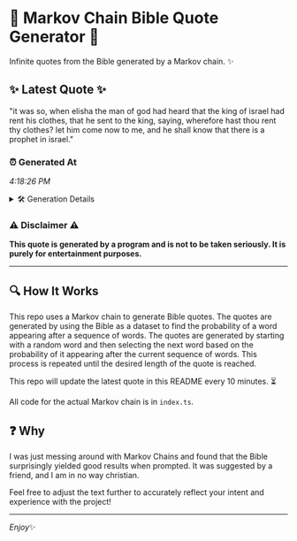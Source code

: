 # 📖 Markov Chain Bible Quote Generator 📖

Infinite quotes from the Bible generated by a Markov chain. ✨

## ✨ Latest Quote ✨
"it was so, when elisha the man of god had heard that the king of israel had rent his clothes, that he sent to the king, saying, wherefore hast thou rent thy clothes? let him come now to me, and he shall know that there is a prophet in israel."

### ⏰ Generated At
*4:18:26 PM*

<details>
    <summary>🛠️ Generation Details</summary>
    <p>
        <strong>🌱 Seed:</strong> it<br>
        <strong>🔄 Iterations:</strong> 49<br>
        <strong>📜 Context History:</strong><br>[ it ]: was<br>[ it, was ]: so,<br>[ it, was, so, ]: when<br>[ it, was, so,, when ]: elisha<br>[ it, was, so,, when, elisha ]: the<br>[ it, was, so,, when, elisha, the ]: man<br>[ was, so,, when, elisha, the, man ]: of<br>[ so,, when, elisha, the, man, of ]: god<br>[ when, elisha, the, man, of, god ]: had<br>[ elisha, the, man, of, god, had ]: heard<br>[ the, man, of, god, had, heard ]: that<br>[ man, of, god, had, heard, that ]: the<br>[ of, god, had, heard, that, the ]: king<br>[ god, had, heard, that, the, king ]: of<br>[ had, heard, that, the, king, of ]: israel<br>[ heard, that, the, king, of, israel ]: had<br>[ that, the, king, of, israel, had ]: rent<br>[ the, king, of, israel, had, rent ]: his<br>[ king, of, israel, had, rent, his ]: clothes,<br>[ of, israel, had, rent, his, clothes, ]: that<br>[ israel, had, rent, his, clothes,, that ]: he<br>[ had, rent, his, clothes,, that, he ]: sent<br>[ rent, his, clothes,, that, he, sent ]: to<br>[ his, clothes,, that, he, sent, to ]: the<br>[ clothes,, that, he, sent, to, the ]: king,<br>[ that, he, sent, to, the, king, ]: saying,<br>[ he, sent, to, the, king,, saying, ]: wherefore<br>[ sent, to, the, king,, saying,, wherefore ]: hast<br>[ to, the, king,, saying,, wherefore, hast ]: thou<br>[ the, king,, saying,, wherefore, hast, thou ]: rent<br>[ king,, saying,, wherefore, hast, thou, rent ]: thy<br>[ saying,, wherefore, hast, thou, rent, thy ]: clothes?<br>[ wherefore, hast, thou, rent, thy, clothes? ]: let<br>[ hast, thou, rent, thy, clothes?, let ]: him<br>[ thou, rent, thy, clothes?, let, him ]: come<br>[ rent, thy, clothes?, let, him, come ]: now<br>[ thy, clothes?, let, him, come, now ]: to<br>[ clothes?, let, him, come, now, to ]: me,<br>[ let, him, come, now, to, me, ]: and<br>[ him, come, now, to, me,, and ]: he<br>[ come, now, to, me,, and, he ]: shall<br>[ now, to, me,, and, he, shall ]: know<br>[ to, me,, and, he, shall, know ]: that<br>[ me,, and, he, shall, know, that ]: there<br>[ and, he, shall, know, that, there ]: is<br>[ he, shall, know, that, there, is ]: a<br>[ shall, know, that, there, is, a ]: prophet<br>[ know, that, there, is, a, prophet ]: in<br>[ that, there, is, a, prophet, in ]: israel.<br>
    </p>
</details>

### ⚠️ Disclaimer ⚠️
**This quote is generated by a program and is not to be taken seriously. It is purely for entertainment purposes.**

---

## 🔍 How It Works

This repo uses a Markov chain to generate Bible quotes. The quotes are generated by using the Bible as a dataset to find the probability of a word appearing after a sequence of words. The quotes are generated by starting with a random word and then selecting the next word based on the probability of it appearing after the current sequence of words. This process is repeated until the desired length of the quote is reached.

This repo will update the latest quote in this README every 10 minutes. ⏳

All code for the actual Markov chain is in `index.ts`.

## ❓ Why

I was just messing around with Markov Chains and found that the Bible surprisingly yielded good results when prompted. 
It was suggested by a friend, and I am in no way christian.

Feel free to adjust the text further to accurately reflect your intent and experience with the project!

---

*Enjoy*✨
